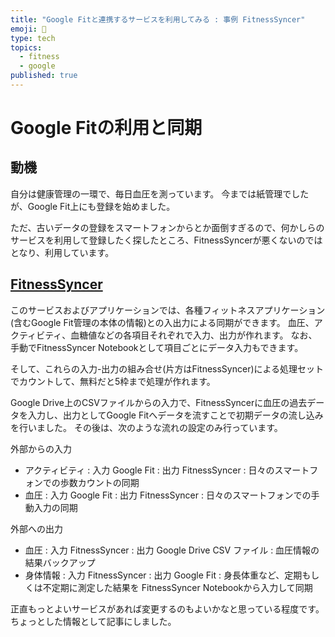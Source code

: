 ```yaml
---
title: "Google Fitと連携するサービスを利用してみる : 事例 FitnessSyncer"
emoji: 💬
type: tech
topics:
  - fitness
  - google
published: true
---
```

# Google Fitの利用と同期

## 動機

自分は健康管理の一環で、毎日血圧を測っています。
今までは紙管理でしたが、Google Fit上にも登録を始めました。

ただ、古いデータの登録をスマートフォンからとか面倒すぎるので、何かしらのサービスを利用して登録したく探したところ、FitnessSyncerが悪くないのではとなり、利用しています。

## [FitnessSyncer](https://www.fitnesssyncer.com/)

このサービスおよびアプリケーションでは、各種フィットネスアプリケーション(含むGoogle Fit管理の本体の情報)との入出力による同期ができます。
血圧、アクティビティ、血糖値などの各項目それぞれで入力、出力が作れます。
なお、手動でFitnessSyncer Notebookとして項目ごとにデータ入力もできます。

そして、これらの入力-出力の組み合せ(片方はFitnessSyncer)による処理セットでカウントして、無料だと5枠まで処理が作れます。

Google Drive上のCSVファイルからの入力で、FitnessSyncerに血圧の過去データを入力し、出力としてGoogle Fitへデータを流すことで初期データの流し込みを行いました。
その後は、次のような流れの設定のみ行っています。

外部からの入力

- アクティビティ : 入力 Google Fit : 出力 FitnessSyncer : 日々のスマートフォンでの歩数カウントの同期
- 血圧 : 入力 Google Fit : 出力 FitnessSyncer : 日々のスマートフォンでの手動入力の同期
 
外部への出力

- 血圧 : 入力 FitnessSyncer : 出力 Google Drive CSV ファイル : 血圧情報の結果バックアップ
- 身体情報 : 入力 FitnessSyncer : 出力 Google Fit : 身長体重など、定期もしくは不定期に測定した結果を FitnessSyncer Notebookから入力して同期

正直もっとよいサービスがあれば変更するのもよいかなと思っている程度です。
ちょっとした情報として記事にしました。
